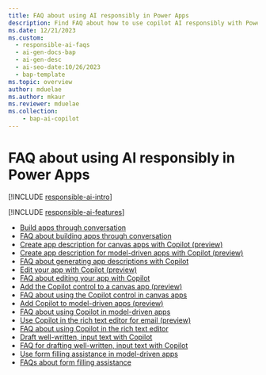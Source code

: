 ```yaml
---
title: FAQ about using AI responsibly in Power Apps
description: Find FAQ about how to use copilot AI responsibly with Power Apps to build apps through conversation, generate app descriptions, edit apps, and more.
ms.date: 12/21/2023
ms.custom:
  - responsible-ai-faqs
  - ai-gen-docs-bap
  - ai-gen-desc
  - ai-seo-date:10/26/2023
  - bap-template
ms.topic: overview
author: mduelae
ms.author: mkaur
ms.reviewer: mduelae
ms.collection: 
    - bap-ai-copilot
---
```


# FAQ about using AI responsibly in Power Apps

[!INCLUDE [responsible-ai-intro](../../includes/responsible-ai-intro.md)]

[!INCLUDE [responsible-ai-features](../../includes/responsible-ai-features.md)]

- [Build apps through conversation](../canvas-apps/ai-conversations-create-app.md)
- [FAQ about building apps through conversation](faqs-build-apps-conversation.md)
- [Create app description for canvas apps with Copilot (preview)](../canvas-apps/save-publish-app.md#create-an-app-description-with-copilot-preview)
- [Create app description for model-driven apps with Copilot (preview)](../model-driven-apps/create-a-model-driven-app.md#create-an-app-description-with-copilot-preview)
- [FAQ about generating app descriptions with Copilot](ai-app-descriptions-faq.md)
- [Edit your app with Copilot (preview)](../canvas-apps/ai-edit-app.md)
- [FAQ about editing your app with Copilot](faqs-copilot-panel.md)
- [Add the Copilot control to a canvas app (preview)](../canvas-apps/add-ai-copilot.md)
- [FAQ about using the Copilot control in canvas apps](faq-copilot-control.md)
- [Add Copilot to model-driven apps (preview)](../model-driven-apps/add-ai-copilot.md)
- [FAQ about using Copilot in model-driven apps](faqs-copilot-model-driven-app.md)
- [Use Copilot in the rich text editor for email (preview)](../model-driven-apps/use-copilot-email-assist.md)
- [FAQ about using Copilot in the rich text editor](faqs-email-assist-rte.md)
- [Draft well-written, input text with Copilot](../../user/well-written-input-text-copilot.md)
- [FAQ for drafting well-written, input text with Copilot](faq-draft-with-copilot.md)
- [Use form filling assistance in model-driven apps](../../user/form-filling-assistance.md)
- [FAQs about form filling assistance](faq-from-filling-assistance.md)
